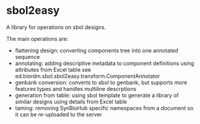 # sbol2easy

A library for operations on sbol designs.

The main operations are:
* flattening design: converting components tree into one annotated sequence
* annotating: adding descriptive metadata to component definitions using attributes from Excel table
see ed.biordm.sbol.sbol2easy.transform.ComponentAnnotator
* genbank conversion: converts to sbol to genbank, but supports more features types and handles multiline descrptions
* generation from table: using sbol template to generate a library of similar designs using details from Excel table
* taming: removing SynBioHub specific namespaces from a document so it can be re-uploaded to the server




